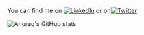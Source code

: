 
You can find me on [![LinkedIn][2.2]][2] or on[![Twitter][1.2]][1]

<!-- Icons -->

[1.2]: http://i.imgur.com/wWzX9uB.png (twitter icon without padding)
[2.2]: https://raw.githubusercontent.com/MartinHeinz/MartinHeinz/master/linkedin-3-16.png (LinkedIn icon without padding)

<!-- Links to your social media accounts -->

[1]: https://www.instagram.com/vatsal_patel_2120/
[2]: https://www.linkedin.com/in/vatsal-patel-919691193/

![Anurag's GitHub stats](https://github-readme-stats.vercel.app/api?username=PatelVatsalB21&show_icons=true&theme=react)
